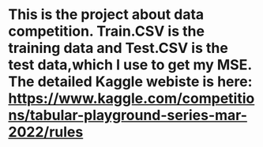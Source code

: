 # This is the project about data competition. Train.CSV is the training data and Test.CSV is the test data,which I use to get my MSE. The detailed Kaggle webiste is here: https://www.kaggle.com/competitions/tabular-playground-series-mar-2022/rules

